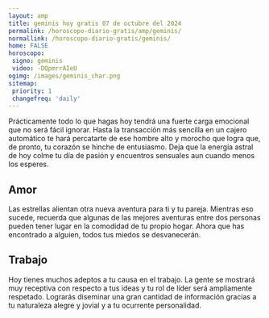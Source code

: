```yaml
---
layout: amp
title: geminis hoy gratis 07 de octubre del 2024 
permalink: /horoscopo-diario-gratis/amp/geminis/
normallink: /horoscopo-diario-gratis/geminis/
home: FALSE
horoscopo:
 signo: geminis
 video: -DQpmrrAIeU
ogimg: /images/geminis_char.png
sitemap:
 priority: 1
 changefreq: 'daily'
---
```



Prácticamente todo lo que hagas hoy tendrá una fuerte carga emocional que no será fácil ignorar. Hasta la transacción más sencilla en un cajero automático te hará percatarte de ese hombre alto y morocho que logra que, de pronto, tu corazón se hinche de entusiasmo. Deja que la energía astral de hoy colme tu día de pasión y encuentros sensuales aun cuando menos los esperes.

## Amor

Las estrellas alientan otra nueva aventura para ti y tu pareja. Mientras eso sucede, recuerda que algunas de las mejores aventuras entre dos personas pueden tener lugar en la comodidad de tu propio hogar. Ahora que has encontrado a alguien, todos tus miedos se desvanecerán.

## Trabajo

Hoy tienes muchos adeptos a tu causa en el trabajo. La gente se mostrará muy receptiva con respecto a tus ideas y tu rol de líder será ampliamente respetado. Lograrás diseminar una gran cantidad de información gracias a tu naturaleza alegre y jovial y a tu ocurrente personalidad.